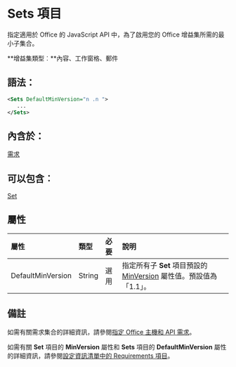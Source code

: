 
# Sets 項目
指定適用於 Office 的 JavaScript API 中，為了啟用您的 Office 增益集所需的最小子集合。

 **增益集類型︰**內容、工作窗格、郵件


## 語法：


```XML
<Sets DefaultMinVersion="n .n ">
   ...
</Sets>
```


## 內含於：

[需求](../../reference/manifest/requirements.md)


## 可以包含︰

[Set](../../reference/manifest/set.md)


## 屬性



|**屬性**|**類型**|**必要**|**說明**|
|:-----|:-----|:-----|:-----|
|DefaultMinVersion|String|選用|指定所有子 **Set** 項目預設的 [MinVersion](../../reference/manifest/set.md) 屬性值。預設值為「1.1」。|

## 備註

如需有關需求集合的詳細資訊，請參閱[指定 Office 主機和 API 需求](../../docs/overview/specify-office-hosts-and-api-requirements.md)。

如需有關 **Set** 項目的 **MinVersion** 屬性和 **Sets** 項目的 **DefaultMinVersion** 屬性的詳細資訊，請參閱[設定資訊清單中的 Requirements 項目](../../docs/overview/specify-office-hosts-and-api-requirements.md#set-the-requirements-element-in-the-manifest)。

